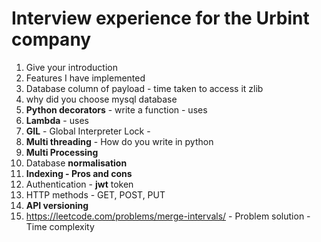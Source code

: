 # Interview experience for the Urbint company

1. Give your introduction
2. Features I have implemented
3. Database column of payload - time taken to access it zlib
4. why did you choose mysql database
5. **Python decorators** - write a function - uses
6. **Lambda** - uses
7. **GIL** - Global Interpreter Lock -
8. **Multi threading** - How do you write in python
9. **Multi Processing**
10. Database **normalisation**
11. **Indexing - Pros and cons**
12. Authentication - **jwt** token
13. HTTP methods - GET, POST, PUT
14. **API versioning**
15. https://leetcode.com/problems/merge-intervals/ - Problem solution - Time complexity
